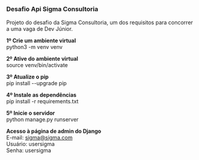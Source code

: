 # <h3>Desafio Api Sigma Consultoria</h3>
Projeto do desafio da Sigma Consultoria, um dos requisitos para concorrer a uma vaga de Dev Júnior.

<p>
<b>1º Crie um ambiente virtual</b>
<br>python3 -m venv venv

<b>2º Ative do ambiente virtual</b>
<br>source venv/bin/activate

<b>3º Atualize o pip</b>
<br>pip install --upgrade pip

<b>4º Instale as dependências</b>
<br>pip install -r requirements.txt

<b>5º Inicie o servidor</b>
<br>python manage.py runserver

<b>Acesso à página de admin do Django</b>
<br>E-mail: sigma@sigma.com
<br>Usuário: usersigma
<br>Senha: usersigma
</p>